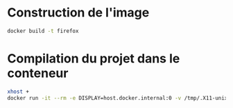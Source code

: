 # Construction de l'image
```bash
docker build -t firefox
```

# Compilation du projet dans le conteneur
```bash
xhost +
docker run -it --rm -e DISPLAY=host.docker.internal:0 -v /tmp/.X11-unix:/tmp/.X11-unix firefox
```
